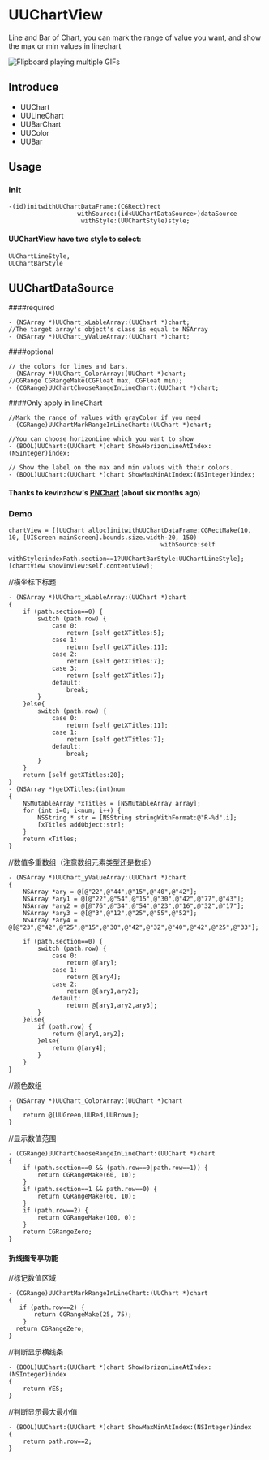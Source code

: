 UUChartView
===========

Line and Bar of Chart, you can mark the range of value you want, and show the max or min values in linechart

![Flipboard playing multiple GIFs](https://github.com/ZhipingYang/UUChartView/raw/master/UUChartViewTests/UUChartView.gif)

## Introduce
  
 * UUChart
 * UULineChart
 * UUBarChart
 * UUColor
 * UUBar
 
## Usage

### init

    -(id)initwithUUChartDataFrame:(CGRect)rect 
                       withSource:(id<UUChartDataSource>)dataSource 
                        withStyle:(UUChartStyle)style;

#### UUChartView have two style to select:

    UUChartLineStyle,
    UUChartBarStyle

## UUChartDataSource
####required

    - (NSArray *)UUChart_xLableArray:(UUChart *)chart;
    //The target array's object's class is equal to NSArray
    - (NSArray *)UUChart_yValueArray:(UUChart *)chart;
    
####optional

    // the colors for lines and bars.
    - (NSArray *)UUChart_ColorArray:(UUChart *)chart;
    //CGRange CGRangeMake(CGFloat max, CGFloat min);
    - (CGRange)UUChartChooseRangeInLineChart:(UUChart *)chart;

####Only apply in lineChart

    //Mark the range of values with grayColor if you need
    - (CGRange)UUChartMarkRangeInLineChart:(UUChart *)chart;
    
    //You can choose horizonLine which you want to show
    - (BOOL)UUChart:(UUChart *)chart ShowHorizonLineAtIndex:(NSInteger)index;
    
    // Show the label on the max and min values with their colors.
    - (BOOL)UUChart:(UUChart *)chart ShowMaxMinAtIndex:(NSInteger)index;

#### Thanks to kevinzhow's [PNChart](https://github.com/kevinzhow/PNChart) (about six months ago)


### Demo

    chartView = [[UUChart alloc]initwithUUChartDataFrame:CGRectMake(10, 10, [UIScreen mainScreen].bounds.size.width-20, 150)
                                              withSource:self
                                               withStyle:indexPath.section==1?UUChartBarStyle:UUChartLineStyle];
    [chartView showInView:self.contentView];

//横坐标下标题

    - (NSArray *)UUChart_xLableArray:(UUChart *)chart
    {
	    if (path.section==0) {
	        switch (path.row) {
	            case 0:
	                return [self getXTitles:5];
	            case 1:
	                return [self getXTitles:11];
	            case 2:
	                return [self getXTitles:7];
	            case 3:
	                return [self getXTitles:7];
	            default:
	                break;
	        }
	    }else{
	        switch (path.row) {
	            case 0:
	                return [self getXTitles:11];
	            case 1:
	                return [self getXTitles:7];
	            default:
	                break;
	        }
	    }
	    return [self getXTitles:20];
    }
    - (NSArray *)getXTitles:(int)num
	{
	    NSMutableArray *xTitles = [NSMutableArray array];
	    for (int i=0; i<num; i++) {
	        NSString * str = [NSString stringWithFormat:@"R-%d",i];
	        [xTitles addObject:str];
	    }
	    return xTitles;
	}	
	
//数值多重数组（注意数组元素类型还是数组）

    - (NSArray *)UUChart_yValueArray:(UUChart *)chart
    {
	    NSArray *ary = @[@"22",@"44",@"15",@"40",@"42"];
	    NSArray *ary1 = @[@"22",@"54",@"15",@"30",@"42",@"77",@"43"];
	    NSArray *ary2 = @[@"76",@"34",@"54",@"23",@"16",@"32",@"17"];
	    NSArray *ary3 = @[@"3",@"12",@"25",@"55",@"52"];
	    NSArray *ary4 = @[@"23",@"42",@"25",@"15",@"30",@"42",@"32",@"40",@"42",@"25",@"33"];
	    
	    if (path.section==0) {
	        switch (path.row) {
	            case 0:
	                return @[ary];
	            case 1:
	                return @[ary4];
	            case 2:
	                return @[ary1,ary2];
	            default:
	                return @[ary1,ary2,ary3];
	        }
	    }else{
	        if (path.row) {
	            return @[ary1,ary2];
	        }else{
	            return @[ary4];
	        }
	    }
    }

//颜色数组

    - (NSArray *)UUChart_ColorArray:(UUChart *)chart
    {
        return @[UUGreen,UURed,UUBrown];
    }
    
//显示数值范围

    - (CGRange)UUChartChooseRangeInLineChart:(UUChart *)chart
    {
	    if (path.section==0 && (path.row==0|path.row==1)) {
	        return CGRangeMake(60, 10);
	    }
	    if (path.section==1 && path.row==0) {
	        return CGRangeMake(60, 10);
	    }
	    if (path.row==2) {
	        return CGRangeMake(100, 0);
	    }
	    return CGRangeZero;
    }
#### 折线图专享功能

   //标记数值区域
    
    - (CGRange)UUChartMarkRangeInLineChart:(UUChart *)chart
    {
       if (path.row==2) {
           return CGRangeMake(25, 75);
        }
      return CGRangeZero;
    }

//判断显示横线条

    - (BOOL)UUChart:(UUChart *)chart ShowHorizonLineAtIndex:(NSInteger)index
    {
        return YES;
    }

//判断显示最大最小值

    - (BOOL)UUChart:(UUChart *)chart ShowMaxMinAtIndex:(NSInteger)index
    {
        return path.row==2;
    }
